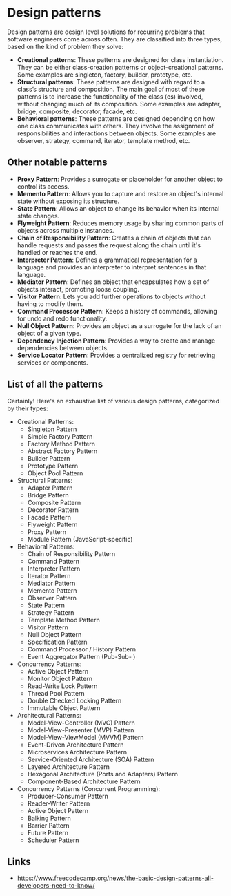 # Design patterns

Design patterns are design level solutions for recurring problems that software engineers come across often. They are classified into three types, based on the kind of problem they solve:

- **Creational patterns**: These patterns are designed for class instantiation. They can be either class-creation patterns or object-creational patterns. Some examples are singleton, factory, builder, prototype, etc.
- **Structural patterns**: These patterns are designed with regard to a class’s structure and composition. The main goal of most of these patterns is to increase the functionality of the class (es) involved, without changing much of its composition. Some examples are adapter, bridge, composite, decorator, facade, etc.
- **Behavioral patterns**: These patterns are designed depending on how one class communicates with others. They involve the assignment of responsibilities and interactions between objects. Some examples are observer, strategy, command, iterator, template method, etc.

## Other notable patterns
- **Proxy Pattern**: Provides a surrogate or placeholder for another object to control its access.
- **Memento Pattern**: Allows you to capture and restore an object's internal state without exposing its structure.
- **State Pattern**: Allows an object to change its behavior when its internal state changes.
- **Flyweight Pattern**: Reduces memory usage by sharing common parts of objects across multiple instances.
- **Chain of Responsibility Pattern**: Creates a chain of objects that can handle requests and passes the request along the chain until it's handled or reaches the end.
- **Interpreter Pattern**: Defines a grammatical representation for a language and provides an interpreter to interpret sentences in that language.
- **Mediator Pattern**: Defines an object that encapsulates how a set of objects interact, promoting loose coupling.
- **Visitor Pattern**: Lets you add further operations to objects without having to modify them.
- **Command Processor Pattern**: Keeps a history of commands, allowing for undo and redo functionality.
- **Null Object Pattern**: Provides an object as a surrogate for the lack of an object of a given type.
- **Dependency Injection Pattern**: Provides a way to create and manage dependencies between objects.
- **Service Locator Pattern**: Provides a centralized registry for retrieving services or components.

## List of all the patterns

Certainly! Here's an exhaustive list of various design patterns, categorized by their types:

- Creational Patterns:
    - Singleton Pattern
    - Simple Factory Pattern
    - Factory Method Pattern
    - Abstract Factory Pattern
    - Builder Pattern
    - Prototype Pattern
    - Object Pool Pattern
- Structural Patterns:
    - Adapter Pattern
    - Bridge Pattern
    - Composite Pattern
    - Decorator Pattern
    - Facade Pattern
    - Flyweight Pattern
    - Proxy Pattern
    - Module Pattern (JavaScript-specific)
- Behavioral Patterns:
    - Chain of Responsibility Pattern
    - Command Pattern
    - Interpreter Pattern
    - Iterator Pattern
    - Mediator Pattern
    - Memento Pattern
    - Observer Pattern
    - State Pattern
    - Strategy Pattern
    - Template Method Pattern
    - Visitor Pattern
    - Null Object Pattern
    - Specification Pattern
    - Command Processor / History Pattern
    - Event Aggregator Pattern (Pub-Sub- )
- Concurrency Patterns:
    - Active Object Pattern
    - Monitor Object Pattern
    - Read-Write Lock Pattern
    - Thread Pool Pattern
    - Double Checked Locking Pattern
    - Immutable Object Pattern
-  Architectural Patterns:
    - Model-View-Controller (MVC) Pattern
    - Model-View-Presenter (MVP) Pattern
    - Model-View-ViewModel (MVVM) Pattern
    - Event-Driven Architecture Pattern
    - Microservices Architecture Pattern
    - Service-Oriented Architecture (SOA) Pattern
    - Layered Architecture Pattern
    - Hexagonal Architecture (Ports and Adapters) Pattern
    - Component-Based Architecture Pattern
- Concurrency Patterns (Concurrent Programming):
    - Producer-Consumer Pattern
    - Reader-Writer Pattern
    - Active Object Pattern
    - Balking Pattern
    - Barrier Pattern
    - Future Pattern
    - Scheduler Pattern

## Links

- https://www.freecodecamp.org/news/the-basic-design-patterns-all-developers-need-to-know/